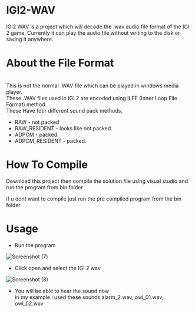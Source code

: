 # IGI2-WAV

IGI2 WAV is a project which will decode the .wav audio file format of the IGI 2 game. Currently it can play the audio file without writing to the disk or saving it anywhere.

# About the File Format

<br> This is not the normal .WAV file which can be played in windows media player.
<br> These .WAV files used in IGI 2 are encoded using ILFF (Inner Loop File Format) method.
<br> These Have four different sound pack methods.

  - RAW - not packed
  - RAW_RESIDENT - looks like not packed.
  - ADPCM - packed.
  - ADPCM_RESIDENT - packed.


# How To Compile

Download this project then compile the solution file using visual studio and run the program from bin folder

if u dont want to compile just run the pre compiled program from the bin folder

# Usage

- Run the program
 
![Screenshot (7)](https://github.com/DotCube1/IGI2-WAV/assets/66794499/8155a4e2-dd40-4e66-9c81-74d4e866ea2f)

- Click open and select the IGI 2 wav
 
![Screenshot (8)](https://github.com/DotCube1/IGI2-WAV/assets/66794499/f8e74f27-0b3e-4f4c-b29f-aacd90ae73a3)

- You will be able to hear the sound now 
 <br> in my example i used these sounds alarm_2.wav, owl_01.wav, owl_02.wav 
 
